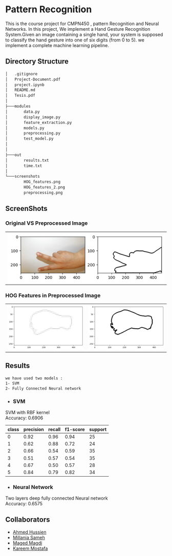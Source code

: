 # Pattern Recognition

This is the course project for CMPN450 , pattern Recognition and Neural Networks.
In this project, We implement a Hand Gesture Recognition System.Given an image containing a single hand, your system is supposed to classify the hand gesture into one of six digits (from 0 to 5). we implement a complete machine
learning pipeline.

## Directory Structure
```bash
│   .gitignore
│   Project-Document.pdf
│   project.ipynb
│   README.md
│   Tesis.pdf  
│
├───modules
│       data.py
│       display_image.py
│       feature_extraction.py
│       models.py
│       preprocessing.py
│       test_model.py
│
│
├───out
│       results.txt
│       time.txt
│
└───screenshots
        HOG_features.png
        HOG_features_2.png
        preprocessing.png
```
## ScreenShots 

### Original VS Preprocessed Image
<table>
    <tr>
        <td>
            <img src = "screenshots\preprocessing.png" >
        </td>
    </tr>
</table>

### HOG Features in Preprocessed Image
<table>
    <tr>
        <td>
            <img src = "screenshots\HOG_features.png" >
        </td>
        <td>
            <img src = "screenshots\HOG_features_2.png" >
        </td>
    </tr>
</table>


## Results

    we have used two models :
    1- SVM
    2- Fully Connected Neural network

- ### SVM
 SVM with RBF kernel<br>
 Accuracy: 0.6906

| class | precision | recall | f1-score | support |
|-------|-----------|--------|----------|---------|
| 0     | 0.92      | 0.96   | 0.94     | 25      |
| 1     | 0.62      | 0.88   | 0.72     | 24      |
| 2     | 0.66      | 0.54   | 0.59     | 35      |
| 3     | 0.51      | 0.57   | 0.54     | 35      |
| 4     | 0.67      | 0.50   | 0.57     | 28      |
| 5     | 0.84      | 0.79   | 0.82     | 34      |
        

- ### Neural Network
 Two layers deep fully connected Neural network <br>
 Accuracy: 0.6575
        
## Collaborators
- [Ahmed Hussien](https://www.github.com/ahmedh12)
- [Millania Sameh](https://www.github.com/)
- [Maged Magdi](https://www.github.com/)
- [Kareem Mostafa](https://www.github.com/)




